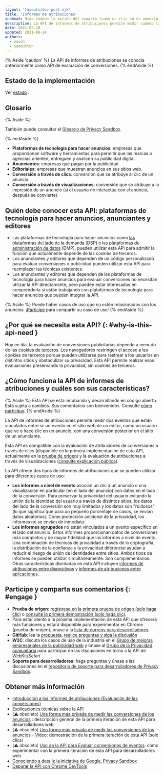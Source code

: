 ```yaml
---
layout: 'layouts/doc-post.njk'
title: 'Informes de atribuciones'
subhead: Mida cuándo la acción del usuario (como un clic en un anuncio o una visualización) genera una conversión, sin utilizar identificadores de sitios cruzados.
description: La API de informes de atribuciones permite medir cuándo la acción del usuario (como un clic en un anuncio o una visualización) genera una conversión, sin utilizar identificadores de sitios cruzados.
date: 2021-05-18
updated: 2021-08-24
authors:
  - maudn
  - samdutton
---
```


{% Aside 'caution' %}  La API de informes de atribuciones se conocía anteriormente como API de evaluación de conversiones. {% endAside %}

## Estado de la implementación

Ver [estado](/docs/privacy-sandbox/attribution-reporting-introduction/#status) .

## Glosario

{% Aside %}

También puede consultar el [Glosario de Privacy Sandbox](/docs/privacy-sandbox/glossary/).

{% endAside %}

- **Plataformas de tecnología para hacer anuncios**: empresas que proporcionan software y herramientas para permitir que las marcas o agencias orienten, entreguen y analicen su publicidad digital.
- **Anunciantes**: empresas que pagan por la publicidad.
- **Editoriales**: empresas que muestran anuncios en sus sitios web.
- **Conversión a través de clics**: conversión que se atribuye al clic de un anuncio.
- **Conversión a través de visualizaciones**: conversión que se atribuye a la impresión de un anuncio (si el usuario no interactúa con el anuncio, después se convierte).

## Quién debe conocer esta API: plataformas de tecnología para hacer anuncios, anunciantes y editores

- Las plataformas de tecnología para hacer anuncios como [las plataformas del lado de la demanda](https://en.wikipedia.org/wiki/Demand-side_platform) (DSP) o las [plataformas de administración de datos](https://en.wikipedia.org/wiki/Data_management_platform) (DMP), pueden utilizar esta API para admitir la función que actualmente depende de las cookies de terceros.
- Los anunciantes y editores que dependen de un código personalizado para evaluar conversiones o publicidad pueden utilizar esta API para reemplazar las técnicas existentes.
- Los anunciantes y editores que dependen de las plataformas de tecnología para hacer anuncios para evaluar conversiones no necesitan utilizar la API directamente, pero pueden estar interesados en comprenderla si están trabajando con plataformas de tecnología para hacer anuncios que pueden integrar la API.

{% Aside %} Puede haber casos de uso que no estén relacionados con los anuncios. [¡Participe](#engage) para compartir su caso de uso! {% endAside %}

## ¿Por qué se necesita esta API? {: #why-is-this-api-need }

Hoy en día, la evaluación de conversiones publicitarias depende a menudo de las [cookies de terceros](https://developer.mozilla.org/docs/Web/HTTP/Cookies#Third-party_cookies). Los navegadores restringen el acceso a las cookies de terceros porque pueden utilizarse para rastrear a los usuarios en distintos sitios y obstaculizar su privacidad. Esta API permite realizar esas evaluaciones preservando la privacidad, sin cookies de terceros.

## ¿Cómo funciona la API de informes de atribuciones y cuáles son sus características?

{% Aside %} Esta API se está incubando y desarrollando en código abierto. Está sujeta a cambios. Sus comentarios son bienvenidos. Consulte [cómo participar](#engage).  {% endAside %}

La API de informes de atribuciones permite medir dos eventos que están vinculados entre sí: un evento en el sitio web de un editor, como un usuario que ve o hace clic en un anuncio, con una conversión posterior en el sitio de un anunciante.

Esta API es compatible con la evaluación de atribuciones de conversiones a través de clics (disponible en la primera implementación de esta API, actualmente en la [prueba de origen](https://web.dev/conversion-measurement/#browser-support)) y la evaluación de atribuciones a través de visualizaciones ([consulte explicación pública](https://github.com/WICG/conversion-measurement-api/blob/main/event_attribution_reporting.md)).

La API ofrece dos tipos de informes de atribuciones que se pueden utilizar para diferentes casos de uso:

- **Los informes a nivel de evento** asocian un clic a un anuncio o una visualización en particular (en el lado del anuncio) con datos en el lado de la conversión. Para preservar la privacidad del usuario evitando la unión de la identidad del usuario a través de distintos sitios, los datos del lado de la conversión son muy limitados y los datos son "ruidosos" (lo que significa que para un pequeño porcentaje de casos, se envían datos aleatorios). Como protección adicional de la privacidad, los informes no se envían de inmediato.
- **Los informes agrupados** no están vinculados a un evento específico en el lado del anuncio. Estos informes proporcionan datos de conversiones más completos y de mayor fidelidad que los informes a nivel de evento. Una combinación de técnicas de privacidad a través de la criptografía, la distribución de la confianza y la privacidad diferencial ayudan a reducir el riesgo de unión de identidades entre sitios. Ambos tipos de informes se pueden utilizar simultáneamente. Son complementarios. Otras características diseñadas en esta API incluyen [informes de atribuciones entre dispositivos](https://github.com/WICG/conversion-measurement-api/blob/main/cross_device.md) y [informes de atribuciones entre aplicaciones](https://github.com/WICG/conversion-measurement-api/blob/main/app_to_web.md).

## Participe y comparta sus comentarios {: #engage }

- **Prueba de origen**: [regístrese en la primera prueba de origen (solo haga clic)](https://developer.chrome.com/origintrials/#/view_trial/3411476717733150721) o [consulte la primera demostración (solo haga clic)](https://goo.gle/demo-event-level-conversion-measurement-api).
- Para estar atento a la próxima implementación de esta API que ofrecerá más funciones y estará disponible para experimentar en Chrome (prueba de origen), únase a la [lista de correos para desarrolladores](https://groups.google.com/u/1/a/chromium.org/g/attribution-reporting-api-dev).
- **GitHub**: lea la [propuesta](https://github.com/WICG/conversion-measurement-api/), [realice preguntas y siga la discusión](https://github.com/WICG/conversion-measurement-api/issues).
- **W3C**: discuta los casos de uso de la industria en el [Grupo de mejoras empresariales de la publicidad web](https://www.w3.org/community/web-adv/participants) y únase al [Grupo de la Privacidad comunitaria](https://www.w3.org/community/privacycg/) para participar en las discusiones en torno a la API de WebKit/Safari.
- **Soporte para desarrolladores**: haga preguntas y únase a las discusiones en el [repositorio de soporte para desarrolladores de Privacy Sandbox](https://github.com/GoogleChromeLabs/privacy-sandbox-dev-support).

## Obtener más información

- [Introducción a los Informes de atribuciones (Evaluación de las conversiones)](/docs/privacy-sandbox/attribution-reporting-introduction)
- [Explicaciones técnicas sobre la API](https://github.com/WICG/conversion-measurement-api/)
- (⚠️ obsoleto) [Una forma más privada de medir las conversiones de los anuncios](https://web.dev/conversion-measurement/) : descripción general de la primera iteración de esta API para desarrolladores web
- (⚠️ obsoleto) [Una forma más privada de medir las conversiones de los anuncios - Video](https://www.youtube.com/watch?v=jcDfOoWwZcM): demostración de la primera iteración de esta API (solo clics)
- (⚠️ obsoleto) [Uso de la API para Evaluar conversiones de eventos](https://web.dev/using-conversion-measurement/): cómo experimentar con la primera iteración de esta API para desarrolladores web
- [Conociendo a detalle la iniciativa de Google, Privacy Sandbox](https://web.dev/digging-into-the-privacy-sandbox)
- [Depurar la API con Chrome DevTools](/blog/new-in-devtools-93/#attribution-reporting)
